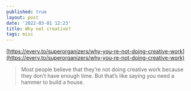 ```yaml
---
published: true
layout: post
date: '2022-03-01 12:23'
title: Why not creative?
tags: misc 
---
```

[https://every.to/superorganizers/why-you-re-not-doing-creative-work](https://every.to/superorganizers/why-you-re-not-doing-creative-work)

> Most people believe that they’re not doing creative work because they don’t have enough time. But that’s like saying you need a hammer to build a house. 
